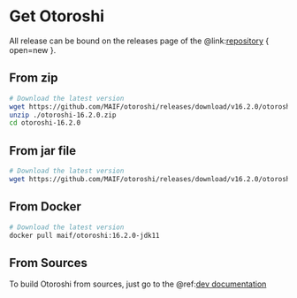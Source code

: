 # Get Otoroshi

All release can be bound on the releases page of the @link:[repository](https://github.com/MAIF/otoroshi/releases) { open=new }.

## From zip

```sh
# Download the latest version
wget https://github.com/MAIF/otoroshi/releases/download/v16.2.0/otoroshi-16.2.0.zip
unzip ./otoroshi-16.2.0.zip
cd otoroshi-16.2.0
```

## From jar file

```sh
# Download the latest version
wget https://github.com/MAIF/otoroshi/releases/download/v16.2.0/otoroshi.jar
```

## From Docker

```sh
# Download the latest version
docker pull maif/otoroshi:16.2.0-jdk11
```

## From Sources

To build Otoroshi from sources, just go to the @ref:[dev documentation](../dev.md)
